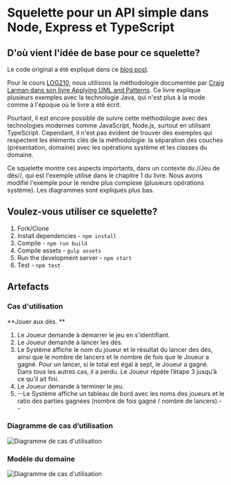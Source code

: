 # Squelette pour un API simple dans Node, Express et TypeScript

## D'où vient l'idée de base pour ce squelette?

Le code original a été expliqué dans ce [blog post](http://mherman.org/blog/2016/11/05/developing-a-restful-api-with-node-and-typescript/#.WB3zyeErJE4).

Pour le cours [LOG210](https://www.etsmtl.ca/Programmes-Etudes/1er-cycle/Fiche-de-cours?Sigle=log210), nous utilisons la méthodologie documentée par [Craig Larman dans son livre Applying UML and Patterns](http://www.craiglarman.com/wiki/index.php?title=Book_Applying_UML_and_Patterns). Ce livre explique plusieurs exemples avec la technologie Java, qui n'est plus à la mode comme à l'époque où le livre a été écrit. 

Pourtant, il est encore possible de suivre cette méthodologie avec des technologies modernes comme JavaScript, Node.js, surtout en utilisant TypeScript. Cependant, il n'est pas évident de trouver des exemples qui respectent les éléments clés de la méthodologie: la séparation des couches (présentation, domaine) avec les opérations système et les classes du domaine. 

Ce squelette montre ces aspects importants, dans un contexte du //Jeu de dés//, qui est l'exemple utilisé dans le chapitre 1 du livre. Nous avons modifié l'exemple pour le rendre plus complexe (plusieurs opérations système). Les diagrammes sont expliqués plus bas.

## Voulez-vous utiliser ce squelette?

1. Fork/Clone
1. Install dependencies - `npm install`
1. Compile - `npm run build`
1. Compile assets - `gulp assets`
1. Run the development server - `npm start`
1. Test - `npm test`

## Artefacts

### Cas d'utilisation
**Jouer aux dés. **

1. Le Joueur demande à démarrer le jeu en s'identifiant. 
1. Le Joueur demande à lancer les dés. 
1. Le Système affiche le nom du joueur et le résultat du lancer des dés, ainsi que le nombre de lancers et le nombre de fois que le Joueur a gagné. Pour un lancer, si le total est égal à sept, le Joueur a gagné. Dans tous les autres cas, il a perdu. 
     Le Joueur répète l’étape 3 jusqu’à ce qu’il ait fini.
1. Le Joueur demande à terminer le jeu.
1. --Le Système affiche un tableau de bord avec les noms des joueurs et le ratio des parties gagnées (nombre de fois gagné / nombre de lancers).--

### Diagramme de cas d’utilisation

![Diagramme de cas d'utilisation](http://www.plantuml.com/plantuml/proxy?src=https://raw.githubusercontent.com/profcfuhrmanets/log210-jeu-de-des-node-express-ts/master/docs/dcu.puml)

### Modèle du domaine

![Diagramme de cas d'utilisation](http://www.plantuml.com/plantuml/proxy?src=https://raw.githubusercontent.com/profcfuhrmanets/log210-jeu-de-des-node-express-ts/master/docs/mdd.puml)
